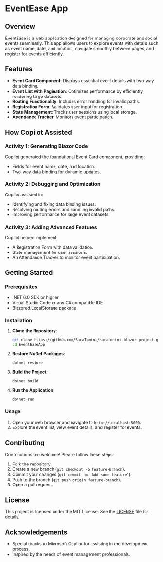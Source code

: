 # EventEase App

## Overview

EventEase is a web application designed for managing corporate and social events seamlessly. This app allows users to explore events with details such as event name, date, and location, navigate smoothly between pages, and register for events efficiently.

## Features

- **Event Card Component**: Displays essential event details with two-way data binding.
- **Event List with Pagination**: Optimizes performance by efficiently rendering large datasets.
- **Routing Functionality**: Includes error handling for invalid paths.
- **Registration Form**: Validates user input for registration.
- **State Management**: Tracks user sessions using local storage.
- **Attendance Tracker**: Monitors event participation.

## How Copilot Assisted

### Activity 1: Generating Blazor Code
Copilot generated the foundational Event Card component, providing:
- Fields for event name, date, and location.
- Two-way data binding for dynamic updates.

### Activity 2: Debugging and Optimization
Copilot assisted in:
- Identifying and fixing data binding issues.
- Resolving routing errors and handling invalid paths.
- Improving performance for large event datasets.

### Activity 3: Adding Advanced Features
Copilot helped implement:
- A Registration Form with data validation.
- State management for user sessions.
- An Attendance Tracker to monitor event participation.

## Getting Started

### Prerequisites
- .NET 6.0 SDK or higher
- Visual Studio Code or any C# compatible IDE
- Blazored.LocalStorage package

### Installation

1. **Clone the Repository**:
    ```sh
    git clone https://github.com/SaraTonini/saratonini-blazor-project.git
    cd EventEaseApp
    ```

2. **Restore NuGet Packages**:
    ```sh
    dotnet restore
    ```

3. **Build the Project**:
    ```sh
    dotnet build
    ```

4. **Run the Application**:
    ```sh
    dotnet run
    ```

### Usage
1. Open your web browser and navigate to `http://localhost:5000`.
2. Explore the event list, view event details, and register for events.

## Contributing
Contributions are welcome! Please follow these steps:

1. Fork the repository.
2. Create a new branch (`git checkout -b feature-branch`).
3. Commit your changes (`git commit -m 'Add some feature'`).
4. Push to the branch (`git push origin feature-branch`).
5. Open a pull request.

## License
This project is licensed under the MIT License. See the [LICENSE](LICENSE) file for details.

## Acknowledgements
- Special thanks to Microsoft Copilot for assisting in the development process.
- Inspired by the needs of event management professionals.


